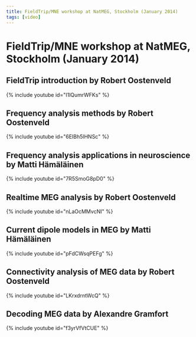 ```yaml
---
title: FieldTrip/MNE workshop at NatMEG, Stockholm (January 2014)
tags: [video]
---
```


# FieldTrip/MNE workshop at NatMEG, Stockholm (January 2014)

## FieldTrip introduction by Robert Oostenveld

{% include youtube id="I1lQumrWFKs" %}

## Frequency analysis methods by Robert Oostenveld

{% include youtube id="6EIBh5lHNSc" %}

## Frequency analysis applications in neuroscience by Matti Hämäläinen

{% include youtube id="7R5SmoG8pD0" %}

## Realtime MEG analysis by Robert Oostenveld

{% include youtube id="nLaOcMMvcNI" %}

## Current dipole models in MEG by Matti Hämäläinen

{% include youtube id="pFdCWsqPEFg" %}

## Connectivity analysis of MEG data by Robert Oostenveld

{% include youtube id="LKrxdrntWcQ" %}

## Decoding MEG data by Alexandre Gramfort

{% include youtube id="f3yrVfVtCUE" %}
